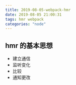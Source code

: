 ```yaml
---
title: 2019-08-05-webpack-hmr
date: 2019-08-05 21:00:31
tags: hmr webpack
categories: "node"
---
```


## hmr 的基本思想

- 建立通信
- 监听变化
- 比较
- 通知更改
